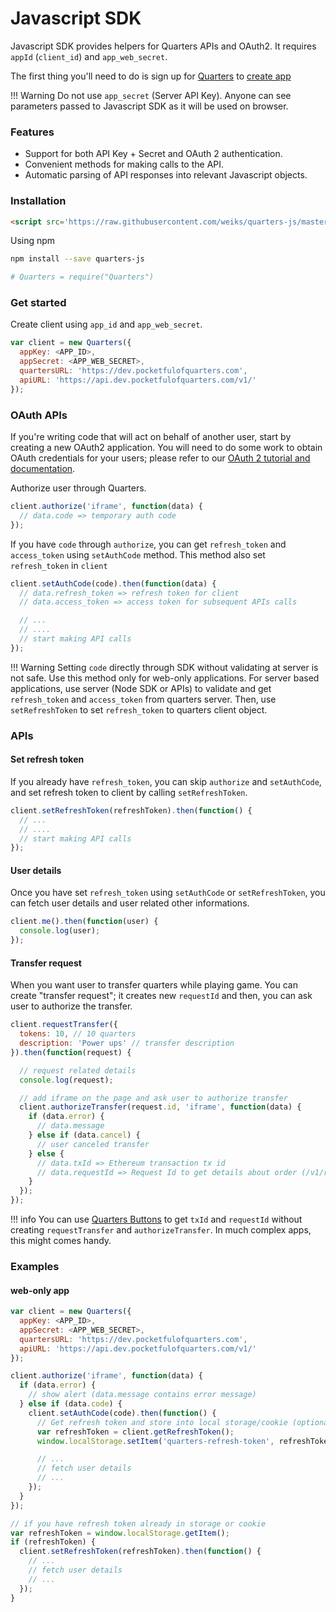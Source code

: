 # Javascript SDK

Javascript SDK provides helpers for Quarters APIs and OAuth2. It requires
`appId` (`client_id`) and `app_web_secret`.

The first thing you'll need to do is sign up for [Quarters](https://dev.pocketfulofquarters.com) to [create app](../guides/create-app.md)

!!! Warning
    Do not use `app_secret` (Server API Key). Anyone can see parameters
    passed to Javascript SDK as it will be used on browser.

### Features

* Support for both API Key + Secret and OAuth 2 authentication.
* Convenient methods for making calls to the API.
* Automatic parsing of API responses into relevant Javascript objects.

### Installation

```html
<script src='https://raw.githubusercontent.com/weiks/quarters-js/master/lib/Quarters.min.js'></script>
```

Using npm

```bash
npm install --save quarters-js

# Quarters = require("Quarters")
```

### Get started

Create client using `app_id` and `app_web_secret`.

```js
var client = new Quarters({
  appKey: <APP_ID>,
  appSecret: <APP_WEB_SECRET>,
  quartersURL: 'https://dev.pocketfulofquarters.com',
  apiURL: 'https://api.dev.pocketfulofquarters.com/v1/'
});
```

### OAuth APIs

If you're writing code that will act on behalf of another user, start by creating a new OAuth2 application. You will need to do some work to obtain OAuth credentials for your users; please refer to our [OAuth 2 tutorial and documentation](../oauth/introduction.md).

Authorize user through Quarters.

```js
client.authorize('iframe', function(data) {
  // data.code => temporary auth code
});
```

If you have `code` through `authorize`, you can get `refresh_token` and `access_token` using `setAuthCode` method. This method also set `refresh_token` in `client`

```js
client.setAuthCode(code).then(function(data) {
  // data.refresh_token => refresh token for client
  // data.access_token => access token for subsequent APIs calls

  // ...
  // ....
  // start making API calls
});
```

!!! Warning
    Setting `code` directly through SDK without validating at server is not safe. Use this method only for web-only applications. For server based applications, use server (Node SDK or APIs) to validate and get `refresh_token` and `access_token` from quarters server. Then, use `setRefreshToken` to set `refresh_token` to quarters client object.

### APIs

#### Set refresh token

If you already have `refresh_token`, you can skip `authorize` and `setAuthCode`, and set refresh token to client by calling `setRefreshToken`.

```js
client.setRefreshToken(refreshToken).then(function() {
  // ...
  // ....
  // start making API calls
});
```

#### User details

Once you have set `refresh_token` using `setAuthCode` or `setRefreshToken`, you can fetch user details and user related other informations.

```js
client.me().then(function(user) {
  console.log(user);
});
```

#### Transfer request

When you want user to transfer quarters while playing game. You can create "transfer request"; it creates new `requestId` and then, you can ask user to authorize the transfer.

```js
client.requestTransfer({
  tokens: 10, // 10 quarters
  description: 'Power ups' // transfer description
}).then(function(request) {

  // request related details
  console.log(request);

  // add iframe on the page and ask user to authorize transfer
  client.authorizeTransfer(request.id, 'iframe', function(data) {
    if (data.error) {
      // data.message
    } else if (data.cancel) {
      // user canceled transfer
    } else {
      // data.txId => Ethereum transaction tx id
      // data.requestId => Request Id to get details about order (/v1/requests/:requestId)
    }
  });
});
```

!!! info
    You can use [Quarters Buttons](../quarters-buttons.md) to get `txId` and `requestId` without creating `requestTransfer` and `authorizeTransfer`. In much complex apps, this might comes handy.

### Examples

#### web-only app

```js
var client = new Quarters({
  appKey: <APP_ID>,
  appSecret: <APP_WEB_SECRET>,
  quartersURL: 'https://dev.pocketfulofquarters.com',
  apiURL: 'https://api.dev.pocketfulofquarters.com/v1/'
});

client.authorize('iframe', function(data) {
  if (data.error) {
    // show alert (data.message contains error message)
  } else if (data.code) {
    client.setAuthCode(code).then(function() {
      // Get refresh token and store into local storage/cookie (optional)
      var refreshToken = client.getRefreshToken();
      window.localStorage.setItem('quarters-refresh-token', refreshToken);

      // ...
      // fetch user details
      // ...
    });
  }
});

// if you have refresh token already in storage or cookie
var refreshToken = window.localStorage.getItem();
if (refreshToken) {
  client.setRefreshToken(refreshToken).then(function() {
    // ...
    // fetch user details
    // ...
  });
}
```
